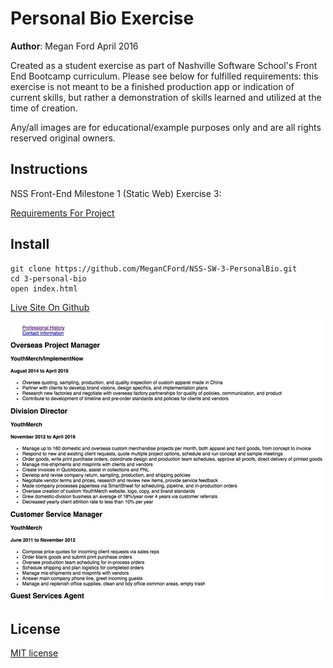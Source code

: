 # Personal Bio Exercise

**Author**: Megan Ford April 2016 


Created as a student exercise as part of Nashville Software School's Front End Bootcamp curriculum. Please see below for fulfilled requirements: this exercise is not meant to be a finished production app or indication of current skills, but rather a demonstration of skills learned and utilized at the time of creation.


Any/all images are for educational/example purposes only and are all rights reserved original owners. 


## Instructions


NSS Front-End Milestone 1 (Static Web) Exercise 3: 


[Requirements For Project](https://github.com/nashville-software-school/front-end-milestones/blob/master/2-the-static-web/exercises/SW_HTML_PERSONAL_BIO.md)



## Install


``` 
git clone https://github.com/MeganCFord/NSS-SW-3-PersonalBio.git
cd 3-personal-bio
open index.html
```

[Live Site On Github](http://megancford.github.io/NSS-SW-3-PersonalBio/)


![screenshot](img/personal-bio-screenshot.jpg)


## License 


[MIT license](LICENSE.md)

